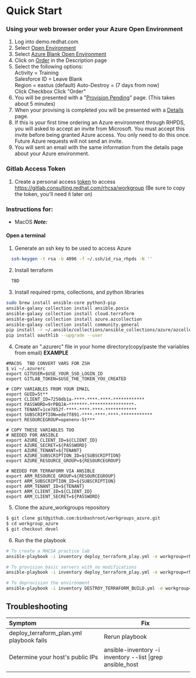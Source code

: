 Quick Start 
====
### Using your web browser order your Azure Open Environment
1. Log into demo.redhat.com
2. Select [Open Environment](images/openenv.png)
3. Select [Azure Blank Open Environment](images/azureblankenv.png)
4. Click on [Order](images/azurebedesc.png) in the Description page
5. Select the following options:  
Activity = Training  
Salesforce ID = Leave Blank  
Region = eastus (default)
Auto-Destroy = (7 days from now)  
Click Checkbox
Click "Order"
6. You will be presented with a "[Provision Pending](images/provisionpending.png)" page. (This takes about 5 minutes)
7. When your provising is completed you will be presented with a [Details](images/detailspage.png) page.
8. If this is your first time ordering an Azure environment through RHPDS, you will asked to accept an invite from Microsoft. You must accept this invite before being granted Azure access. You only need to do this once.  Future Azure requests will not send an invite.
9.  You will sent an email with the same information from the details page about your Azure environment.  

### Gitlab Access Token
1. Create a personal access [token](https://docs.gitlab.com/ee/user/profile/personal_access_tokens.html) to access https://gitlab.consulting.redhat.com/rhcsa/workgroup  (Be sure to copy the token, you'll need it later on)

### Instructions for:
- MacOS
***Note:***  

#### Open a terminal 
1. Generate an ssh key to be used to access Azure
```bash
  ssh-keygen -t rsa -b 4096 -f ~/.ssh/id_rsa_rhpds -N ''
```

2.  Install terraform
```bash
  TBD
```
3. Install required rpms, collections, and python libraries
```bash
sudo brew install ansible-core python3-pip 
ansible-galaxy collection install ansible.posix
ansible-galaxy collection install cloud.terraform
ansible-galaxy collection install azure.azcollection
ansible-galaxy collection install community.general
pip install -r ~/.ansible/collections/ansible_collections/azure/azcollection/requirements-azure.txt --user
pip install oauthlib --upgrade --user
```
4. Create an ".azurerc" file in your home directory(copy/paste the variables from email)
**EXAMPLE**
```
#MACOS  TBD CONVERT VARS FOR ZSH
$ vi ~/.azurerc
export GITUSER=$USE_YOUR_SSO_LOGIN_ID
export GITLAB_TOKEN=$USE_THE_TOKEN_YOU_CREATED

# COPY VARIABLES FROM YOUR EMAIL
export GUID=5t**
export CLIENT_ID=7250db1a-****-****-****-************
export PASSWORD=9rPBQJA~*******-*****************-
export TENANT=1ce7852f-****-****-****-************
export SUBSCRIPTION=ede7f891-****-****-****-************
export RESOURCEGROUP=openenv-5t***

# COPY THESE VARIABLES TOO
# NEEDED FOR ANSIBLE 
export AZURE_CLIENT_ID=${CLIENT_ID}
export AZURE_SECRET=${PASSWORD}
export AZURE_TENANT=${TENANT}
export AZURE_SUBSCRIPTION_ID=${SUBSCRIPTION}
export AZURE_RESOURCE_GROUP=${RESOURCEGROUP}

# NEEDED FOR TERRAFORM VIA ANSIBLE
export ARM_RESOURCE_GROUP=${RESOURCEGROUP}
export ARM_SUBSCRIPTION_ID=${SUBSCRIPTION}
export ARM_TENANT_ID=${TENANT}
export ARM_CLIENT_ID=${CLIENT_ID}
export ARM_CLIENT_SECRET=${PASSWORD}
```

5. Clone the azure_workgroups repository
```bash
$ git clone git@github.com:binbashroot/workgroups_azure.git
$ cd workgroup_azure
$ git checkout devel
```

6. Run the the playbook
```bash
# To create a RHCSA practice lab
ansible-playbook -i inventory deploy_terraform_play.yml -e workgroup=rhcsa 

# To provision basic servers with no modifications
ansible-playbook -i inventory deploy_terraform_play.yml -e workgroup=rhcsa  -e only_tf=true

# To deprovision the environment
ansible-playbook -i inventory DESTROY_TERRAFORM_BUILD.yml -e workgroup=rhcsa 

```

Troubleshooting
----------------

|Symptom|Fix|
|:---|---|
| deploy_terraform_plan.yml playbook fails| Rerun playbook |
| Determine your host's public IPs| ansible-inventory -i inventory --list \|grep ansible_host |
|||
